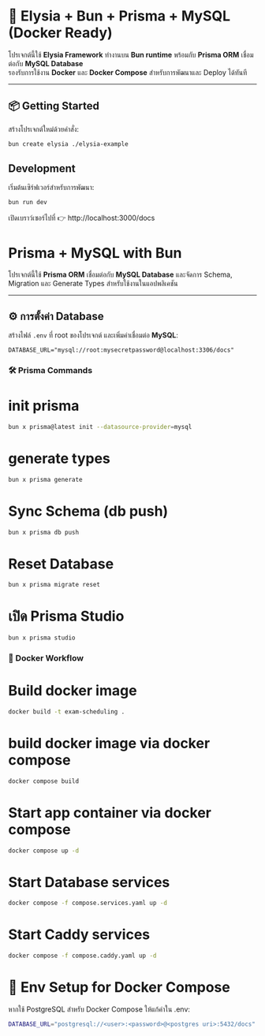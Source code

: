 # 🚀 Elysia + Bun + Prisma + MySQL (Docker Ready)

โปรเจกต์นี้ใช้ **Elysia Framework** ทำงานบน **Bun runtime** พร้อมกับ **Prisma ORM** เชื่อมต่อกับ **MySQL Database**  
รองรับการใช้งาน **Docker** และ **Docker Compose** สำหรับการพัฒนาและ Deploy ได้ทันที

---

## 📦 Getting Started

สร้างโปรเจกต์ใหม่ด้วยคำสั่ง:

```bash
bun create elysia ./elysia-example
```

## Development

เริ่มต้นเซิร์ฟเวอร์สำหรับการพัฒนา:

```bash
bun run dev
```

เปิดเบราว์เซอร์ไปที่ 👉 http://localhost:3000/docs

# Prisma + MySQL with Bun

โปรเจกต์นี้ใช้ **Prisma ORM** เชื่อมต่อกับ **MySQL Database** และจัดการ Schema, Migration และ Generate Types สำหรับใช้งานในแอปพลิเคชัน

---

## ⚙️ การตั้งค่า Database

สร้างไฟล์ `.env` ที่ root ของโปรเจกต์ และเพิ่มค่าเชื่อมต่อ **MySQL**:

```env
DATABASE_URL="mysql://root:mysecretpassword@localhost:3306/docs"
```

### 🛠 Prisma Commands

# init prisma

```sh
bun x prisma@latest init --datasource-provider=mysql
```

# generate types

```sh
bun x prisma generate
```

# Sync Schema (db push)

```sh
bun x prisma db push
```

# Reset Database

```sh
bun x prisma migrate reset
```

# เปิด Prisma Studio

```sh
bun x prisma studio
```

### 🐳 Docker Workflow

# Build docker image

```sh
docker build -t exam-scheduling .
```

# build docker image via docker compose

```sh
docker compose build
```

# Start app container via docker compose

```sh
docker compose up -d
```

# Start Database services

```sh
docker compose -f compose.services.yaml up -d
```

# Start Caddy services

```sh
docker compose -f compose.caddy.yaml up -d
```

# 🔑 Env Setup for Docker Compose
หากใช้ PostgreSQL สำหรับ Docker Compose ให้แก้ค่าใน .env:
```sh
DATABASE_URL="postgresql://<user>:<password>@<postgres uri>:5432/docs"
```